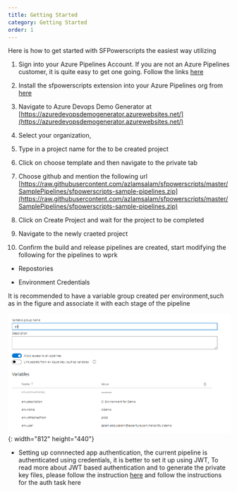 ```yaml
---
title: Getting Started 
category: Getting Started
order: 1
---
```


Here is how to get started with SFPowerscripts the easiest way utilizing 

1. Sign into your Azure Pipelines Account. If you are not an Azure Pipelines customer, it is quite easy to get one going. Follow the links [here](https://azure.microsoft.com/en-au/services/devops/)

2. Install  the sfpowerscripts extension into your Azure Pipelines org from [here](https://marketplace.visualstudio.com/items?itemName=AzlamSalam.sfpowerscripts)

3. Navigate to Azure Devops Demo Generator  at [https://azuredevopsdemogenerator.azurewebsites.net/](https://azuredevopsdemogenerator.azurewebsites.net/)

4. Select your organization,

5. Type in a project name for the to be created project 

6. Click on choose template and then navigate to the private tab

7.  Choose github and mention the following url [https://raw.githubusercontent.com/azlamsalam/sfpowerscripts/master/SamplePipelines/sfpowerscripts-sample-pipelines.zip](https://raw.githubusercontent.com/azlamsalam/sfpowerscripts/master/SamplePipelines/sfpowerscripts-sample-pipelines.zip)

8.  Click on Create Project and wait for the project to be completed

9. Navigate to the newly craeted project

10. Confirm the build and release pipelines are created,  start modifying the following for the pipelines to wprk
 - Repostories

 - Environment Credentials
 
It is recommended to have a variable group created per environment,such as in the figure and associate it with each stage of the pipeline

![](/images/variable_group_for_envs.png){: width="812" height="440"}
 
 - Setting up connnected app authentication, the current pipeline is authenticated  using credentials, it is better to set it up using JWT, To read more about JWT based authentication and to generate the private key files, please follow the instruction&nbsp;[here](https://developer.salesforce.com/docs/atlas.en-us.sfdx_dev.meta/sfdx_dev/sfdx_dev_auth_jwt_flow.htm) and follow the instructions for the auth task here 

